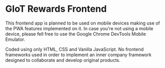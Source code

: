 # GIoT Rewards Frontend

This frontend app is planned to be used on mobile devices making use of the PWA features implemented on it.
In case you're not using a mobile device, please fell free to use the Google Chrome DevTools Mobile Emulator.

Coded using only HTML, CSS and Vanilla JavaScript.
No frontend frameworks used in order to implement an inner company framework designed to collaborate and develop original products.
